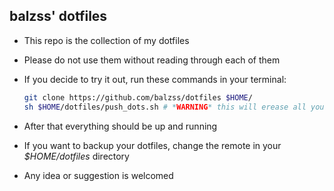 ## balzss' dotfiles
- This repo is the collection of my dotfiles
- Please do not use them without reading through each of them
- If you decide to try it out, run these commands in your terminal:

    ```bash
    git clone https://github.com/balzss/dotfiles $HOME/
    sh $HOME/dotfiles/push_dots.sh # *WARNING* this will erease all your existing dotfiles. Please do a backup before
    ```
- After that everything should be up and running
- If you want to backup your dotfiles, change the remote in your _$HOME/dotfiles_ directory
- Any idea or suggestion is welcomed
